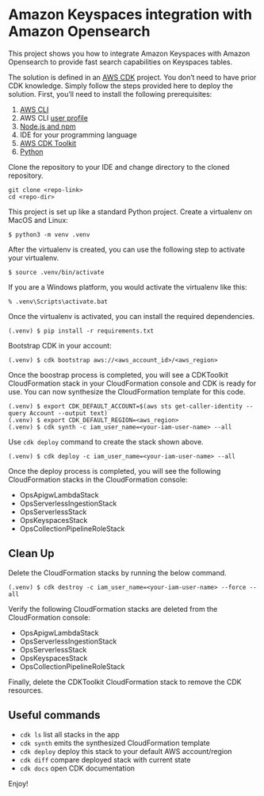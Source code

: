
# Amazon Keyspaces integration with Amazon Opensearch

This project shows you how to integrate Amazon Keyspaces with Amazon Opensearch to provide fast search capabilities on Keyspaces tables.

The solution is defined in an [AWS CDK](https://aws.amazon.com/cdk/) project. You don’t need to have prior CDK knowledge. Simply follow the steps provided here to deploy the solution. First, you’ll need to install the following prerequisites:

1. [AWS CLI](https://docs.aws.amazon.com/cli/latest/userguide/getting-started-install.html)
2. AWS CLI [user profile](https://docs.aws.amazon.com/cli/latest/userguide/cli-configure-files.html)
3. [Node.js and npm](https://docs.npmjs.com/downloading-and-installing-node-js-and-npm)
4. IDE for your programming language
5. [AWS CDK Toolkit](https://aws.amazon.com/getting-started/guides/setup-cdk/module-two/)
6. [Python](https://docs.python-guide.org/starting/install3/osx/)

Clone the repository to your IDE and change directory to the cloned repository.
```
git clone <repo-link>
cd <repo-dir>
```

This project is set up like a standard Python project. Create a virtualenv on MacOS and Linux:

```
$ python3 -m venv .venv
```

After the virtualenv is created, you can use the following step to activate your virtualenv.

```
$ source .venv/bin/activate
```

If you are a Windows platform, you would activate the virtualenv like this:

```
% .venv\Scripts\activate.bat
```

Once the virtualenv is activated, you can install the required dependencies.

```
(.venv) $ pip install -r requirements.txt
```
Bootstrap CDK in your account:
```
(.venv) $ cdk bootstrap aws://<aws_account_id>/<aws_region>
```
Once the boostrap process is completed, you will see a CDKToolkit CloudFormation stack in your CloudFormation console and CDK is ready for use. You can now synthesize the CloudFormation template for this code.

```
(.venv) $ export CDK_DEFAULT_ACCOUNT=$(aws sts get-caller-identity --query Account --output text)
(.venv) $ export CDK_DEFAULT_REGION=<aws_region>
(.venv) $ cdk synth -c iam_user_name=<your-iam-user-name> --all
```

Use `cdk deploy` command to create the stack shown above.

```
(.venv) $ cdk deploy -c iam_user_name=<your-iam-user-name> --all
```
Once the deploy process is completed, you will see the following CloudFormation stacks in the CloudFormation console:
- OpsApigwLambdaStack
- OpsServerlessIngestionStack
- OpsServerlessStack
- OpsKeyspacesStack
- OpsCollectionPipelineRoleStack


## Clean Up

Delete the CloudFormation stacks by running the below command.

```
(.venv) $ cdk destroy -c iam_user_name=<your-iam-user-name> --force --all
```

Verify the following CloudFormation stacks are deleted from the CloudFormation console:
- OpsApigwLambdaStack
- OpsServerlessIngestionStack
- OpsServerlessStack
- OpsKeyspacesStack
- OpsCollectionPipelineRoleStack

Finally, delete the CDKToolkit CloudFormation stack to remove the CDK resources. 


## Useful commands

 * `cdk ls`          list all stacks in the app
 * `cdk synth`       emits the synthesized CloudFormation template
 * `cdk deploy`      deploy this stack to your default AWS account/region
 * `cdk diff`        compare deployed stack with current state
 * `cdk docs`        open CDK documentation

Enjoy!
